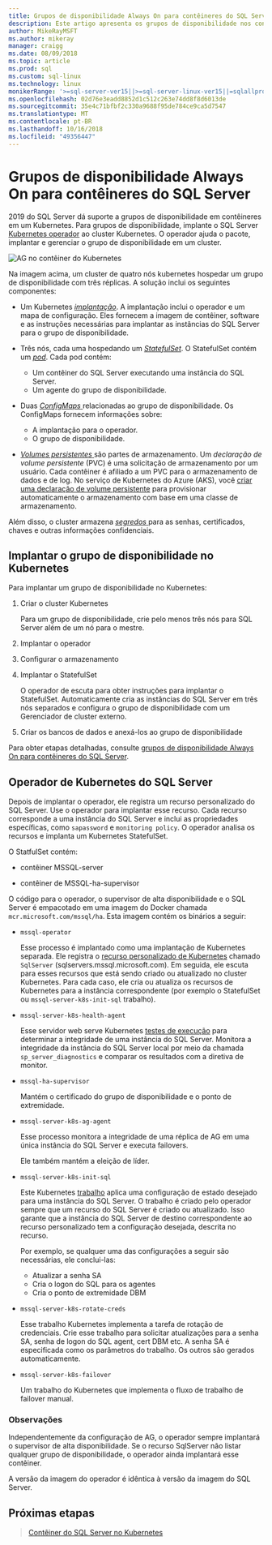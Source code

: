 ```yaml
---
title: Grupos de disponibilidade Always On para contêineres do SQL Server
description: Este artigo apresenta os grupos de disponibilidade nos contêineres do SQL Server
author: MikeRayMSFT
ms.author: mikeray
manager: craigg
ms.date: 08/09/2018
ms.topic: article
ms.prod: sql
ms.custom: sql-linux
ms.technology: linux
monikerRange: '>=sql-server-ver15||>=sql-server-linux-ver15||=sqlallproducts-allversions'
ms.openlocfilehash: 02d76e3eadd8852d1c512c263e74dd8f8d6013de
ms.sourcegitcommit: 35e4c71bfbf2c330a9688f95de784ce9ca5d7547
ms.translationtype: MT
ms.contentlocale: pt-BR
ms.lasthandoff: 10/16/2018
ms.locfileid: "49356447"
---
```

# <a name="always-on-availability-groups-for-sql-server-containers"></a>Grupos de disponibilidade Always On para contêineres do SQL Server

2019 do SQL Server dá suporte a grupos de disponibilidade em contêineres em um Kubernetes. Para grupos de disponibilidade, implante o SQL Server [Kubernetes operador](http://coreos.com/blog/introducing-operators.html) ao cluster Kubernetes. O operador ajuda o pacote, implantar e gerenciar o grupo de disponibilidade em um cluster.

![AG no contêiner do Kubernetes](media/tutorial-sql-server-ag-containers-kubernetes/KubernetesCluster.png)

Na imagem acima, um cluster de quatro nós kubernetes hospedar um grupo de disponibilidade com três réplicas. A solução inclui os seguintes componentes:

* Um Kubernetes [ *implantação*](http://kubernetes.io/docs/concepts/workloads/controllers/deployment/). A implantação inclui o operador e um mapa de configuração. Eles fornecem a imagem de contêiner, software e as instruções necessárias para implantar as instâncias do SQL Server para o grupo de disponibilidade.

* Três nós, cada uma hospedando um [ *StatefulSet*](http://kubernetes.io/docs/concepts/workloads/controllers/statefulset/). O StatefulSet contém um [ *pod*](http://kubernetes.io/docs/concepts/workloads/pods/pod-overview/). Cada pod contém:
  * Um contêiner do SQL Server executando uma instância do SQL Server.
  * Um agente do grupo de disponibilidade. 

* Duas [ *ConfigMaps* ](http://kubernetes.io/docs/tasks/configure-pod-container/configure-pod-configmap/) relacionadas ao grupo de disponibilidade. Os ConfigMaps fornecem informações sobre:
  * A implantação para o operador.
  * O grupo de disponibilidade.

 * [*Volumes persistentes* ](http://kubernetes.io/docs/concepts/storage/persistent-volumes/) são partes de armazenamento. Um *declaração de volume persistente* (PVC) é uma solicitação de armazenamento por um usuário. Cada contêiner é afiliado a um PVC para o armazenamento de dados e de log. No serviço de Kubernetes do Azure (AKS), você [criar uma declaração de volume persistente](http://docs.microsoft.com/azure/aks/azure-disks-dynamic-pv) para provisionar automaticamente o armazenamento com base em uma classe de armazenamento.


Além disso, o cluster armazena [ *segredos* ](http://kubernetes.io/docs/concepts/configuration/secret/) para as senhas, certificados, chaves e outras informações confidenciais.

## <a name="deploy-the-availability-group-in-kubernetes"></a>Implantar o grupo de disponibilidade no Kubernetes

Para implantar um grupo de disponibilidade no Kubernetes:

1. Criar o cluster Kubernetes

   Para um grupo de disponibilidade, crie pelo menos três nós para SQL Server além de um nó para o mestre.

1. Implantar o operador

1. Configurar o armazenamento

1. Implantar o StatefulSet

   O operador de escuta para obter instruções para implantar o StatefulSet. Automaticamente cria as instâncias do SQL Server em três nós separados e configura o grupo de disponibilidade com um Gerenciador de cluster externo.

1. Criar os bancos de dados e anexá-los ao grupo de disponibilidade

Para obter etapas detalhadas, consulte [grupos de disponibilidade Always On para contêineres do SQL Server](sql-server-ag-kubernetes.md).

## <a name="sql-server-kubernetes-operator"></a>Operador de Kubernetes do SQL Server

Depois de implantar o operador, ele registra um recurso personalizado do SQL Server. Use o operador para implantar esse recurso.  Cada recurso corresponde a uma instância do SQL Server e inclui as propriedades específicas, como `sapassword` e `monitoring policy`. O operador analisa os recursos e implanta um Kubernetes StatefulSet.

O StatfulSet contém:

* contêiner MSSQL-server

* contêiner de MSSQL-ha-supervisor

O código para o operador, o supervisor de alta disponibilidade e o SQL Server é empacotado em uma imagem do Docker chamada `mcr.microsoft.com/mssql/ha`. Esta imagem contém os binários a seguir:

* `mssql-operator`

    Esse processo é implantado como uma implantação de Kubernetes separada. Ele registra o [recurso personalizado de Kubernetes](http://kubernetes.io/docs/concepts/extend-kubernetes/api-extension/custom-resources/) chamado `SqlServer` (sqlservers.mssql.microsoft.com). Em seguida, ele escuta para esses recursos que está sendo criado ou atualizado no cluster Kubernetes. Para cada caso, ele cria ou atualiza os recursos de Kubernetes para a instância correspondente (por exemplo o StatefulSet ou `mssql-server-k8s-init-sql` trabalho).

* `mssql-server-k8s-health-agent`

    Esse servidor web serve Kubernetes [testes de execução](http://kubernetes.io/docs/tasks/configure-pod-container/configure-liveness-readiness-probes/) para determinar a integridade de uma instância do SQL Server. Monitora a integridade da instância do SQL Server local por meio da chamada `sp_server_diagnostics` e comparar os resultados com a diretiva de monitor.

* `mssql-ha-supervisor`

   Mantém o certificado do grupo de disponibilidade e o ponto de extremidade. 

* `mssql-server-k8s-ag-agent`
  
    Esse processo monitora a integridade de uma réplica de AG em uma única instância do SQL Server e executa failovers.

    Ele também mantém a eleição de líder.

* `mssql-server-k8s-init-sql`
  
    Este Kubernetes [trabalho](http://kubernetes.io/docs/concepts/workloads/controllers/jobs-run-to-completion/) aplica uma configuração de estado desejado para uma instância do SQL Server. O trabalho é criado pelo operador sempre que um recurso do SQL Server é criado ou atualizado. Isso garante que a instância do SQL Server de destino correspondente ao recurso personalizado tem a configuração desejada, descrita no recurso.

    Por exemplo, se qualquer uma das configurações a seguir são necessárias, ele conclui-las:
  * Atualizar a senha SA
  * Cria o logon do SQL para os agentes
  * Cria o ponto de extremidade DBM

* `mssql-server-k8s-rotate-creds`
  
    Esse trabalho Kubernetes implementa a tarefa de rotação de credenciais. Crie esse trabalho para solicitar atualizações para a senha SA, senha de logon do SQL agent, cert DBM etc. A senha SA é especificada como os parâmetros do trabalho. Os outros são gerados automaticamente.

* `mssql-server-k8s-failover`

   Um trabalho do Kubernetes que implementa o fluxo de trabalho de failover manual.

### <a name="notes"></a>Observações

Independentemente da configuração de AG, o operador sempre implantará o supervisor de alta disponibilidade. Se o recurso SqlServer não listar qualquer grupo de disponibilidade, o operador ainda implantará esse contêiner.

A versão da imagem do operador é idêntica à versão da imagem do SQL Server.

## <a name="next-steps"></a>Próximas etapas

> [Contêiner do SQL Server no Kubernetes](tutorial-sql-server-containers-kubernetes.md)
